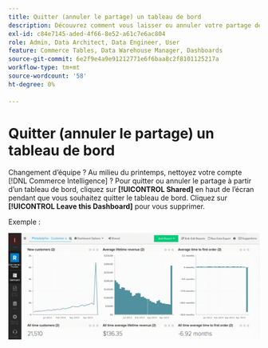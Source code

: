 ```yaml
---
title: Quitter (annuler le partage) un tableau de bord
description: Découvrez comment vous laisser ou annuler votre partage depuis un tableau de bord.
exl-id: c84e7145-aded-4f66-8e52-a61c7e6ac804
role: Admin, Data Architect, Data Engineer, User
feature: Commerce Tables, Data Warehouse Manager, Dashboards
source-git-commit: 6e2f9e4a9e91212771e6f6baa8c2f8101125217a
workflow-type: tm+mt
source-wordcount: '58'
ht-degree: 0%

---
```


# Quitter (annuler le partage) un tableau de bord

Changement d’équipe ? Au milieu du printemps, nettoyez votre compte [!DNL Commerce Intelligence] ? Pour quitter ou annuler le partage à partir d’un tableau de bord, cliquez sur **[!UICONTROL Shared]** en haut de l’écran pendant que vous souhaitez quitter le tableau de bord. Cliquez sur **[!UICONTROL Leave this Dashboard]** pour vous supprimer.

Exemple :

![laisser le tableau de bord](../../assets/Leave_Dashboard.gif)
